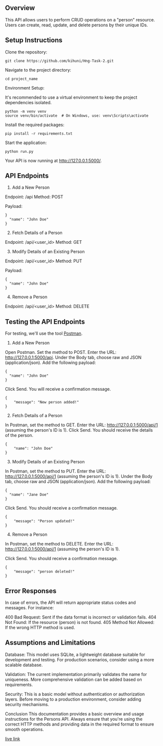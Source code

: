 ## Overview

This API allows users to perform CRUD operations on a "person" resource. Users can create, read, update, and delete persons by their unique IDs.

## Setup Instructions
Clone the repository:

`git clone https://github.com/kihuni/Hng-Task-2.git`

Navigate to the project directory:

`cd project_name`

Environment Setup:

It's recommended to use a virtual environment to keep the project dependencies isolated.
```
python -m venv venv
source venv/bin/activate  # On Windows, use: venv\Scripts\activate
```

Install the required packages:

`pip install -r requirements.txt`

Start the application:

`python run.py`

Your API is now running at http://127.0.0.1:5000/.

## API Endpoints
1. Add a New Person

Endpoint: /api
Method: POST

Payload:
```
}
  "name": "John Doe"
}

```
2. Fetch Details of a Person

Endpoint: /api/<user_id>
Method: GET

3. Modify Details of an Existing Person

Endpoint: /api/<user_id>
Method: PUT

Payload:

```
{
  "name": "John Doe"
}

```
4. Remove a Person

Endpoint: /api/<user_id>
Method: DELETE

## Testing the API Endpoints

For testing, we'll use the tool [Postman](https://www.postman.com/downloads/).

1. Add a New Person

Open Postman.
Set the method to POST.
Enter the URL: http://127.0.0.1:5000/api.
Under the Body tab, choose raw and JSON (application/json).
Add the following payload:

```
{
  "name": "John Doe"
}

```
Click Send. You will receive a confirmation message.

```
{
    "message": "New person added!"
}
```

2. Fetch Details of a Person

In Postman, set the method to GET.
Enter the URL: http://127.0.0.1:5000/api/1 (assuming the person's ID is 1).
Click Send. You should receive the details of the person.
```
{
    "name": "John Doe"
}
```
3. Modify Details of an Existing Person

In Postman, set the method to PUT.
Enter the URL: http://127.0.0.1:5000/api/1 (assuming the person's ID is 1).
Under the Body tab, choose raw and JSON (application/json).
Add the following payload:
```
{
  "name": "Jane Doe"
}
```
Click Send. You should receive a confirmation message.
```
{
    "message": "Person updated!"
}
```

4. Remove a Person

In Postman, set the method to DELETE.
Enter the URL: http://127.0.0.1:5000/api/1 (assuming the person's ID is 1).

Click Send. You should receive a confirmation message.

```
{
    "message": "person deleted!"
}
```

## Error Responses
In case of errors, the API will return appropriate status codes and messages. For instance:

  400 Bad Request: Sent if the data format is incorrect or validation fails.
  404 Not Found: If the resource (person) is not found.
  405 Method Not Allowed: If the wrong HTTP method is used.
  
## Assumptions and Limitations
Database: This model uses SQLite, a lightweight database suitable for development and testing. For production scenarios, consider using a more scalable database.

Validation: The current implementation primarily validates the name for uniqueness. More comprehensive validation can be added based on requirements.

Security: This is a basic model without authentication or authorization layers. Before moving to a production environment, consider adding security mechanisms.

Conclusion
This documentation provides a basic overview and usage instructions for the Persons API. Always ensure that you're using the correct HTTP methods and providing data in the required format to ensure smooth operations.

[live link](https://personapi-qey7.onrender.com/)
